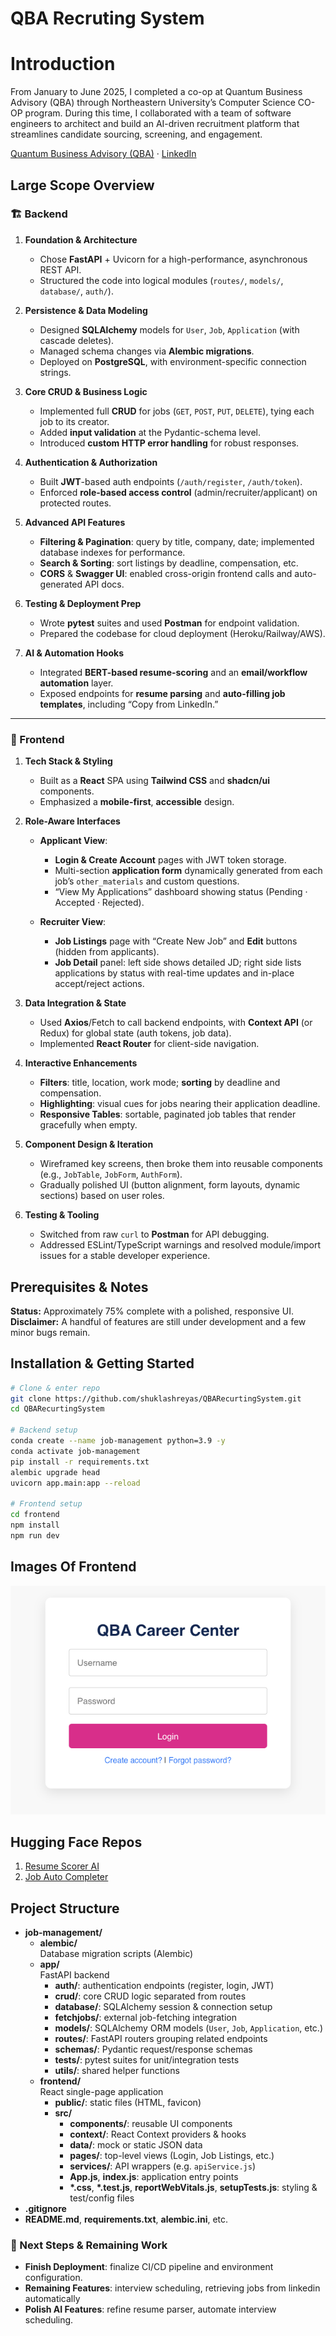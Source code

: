 # QBA Recruting System


# Introduction

From January to June 2025, I completed a co-op at Quantum Business Advisory (QBA) through Northeastern University’s Computer Science CO-OP program. During this time, I collaborated with a team of software engineers to architect and build an AI-driven recruitment platform that streamlines candidate sourcing, screening, and engagement.

[Quantum Business Advisory (QBA)](https://qbadvisory.us/) · [LinkedIn](https://www.linkedin.com/company/qbaworldwide/)


## Large Scope Overview

### 🏗️ Backend

1. **Foundation & Architecture**  
   - Chose **FastAPI** + Uvicorn for a high-performance, asynchronous REST API.  
   - Structured the code into logical modules (`routes/`, `models/`, `database/`, `auth/`).

2. **Persistence & Data Modeling**  
   - Designed **SQLAlchemy** models for `User`, `Job`, `Application` (with cascade deletes).  
   - Managed schema changes via **Alembic migrations**.  
   - Deployed on **PostgreSQL**, with environment-specific connection strings.

3. **Core CRUD & Business Logic**  
   - Implemented full **CRUD** for jobs (`GET`, `POST`, `PUT`, `DELETE`), tying each job to its creator.  
   - Added **input validation** at the Pydantic-schema level.  
   - Introduced **custom HTTP error handling** for robust responses.

4. **Authentication & Authorization**  
   - Built **JWT**-based auth endpoints (`/auth/register`, `/auth/token`).  
   - Enforced **role-based access control** (admin/recruiter/applicant) on protected routes.

5. **Advanced API Features**  
   - **Filtering & Pagination**: query by title, company, date; implemented database indexes for performance.  
   - **Search & Sorting**: sort listings by deadline, compensation, etc.  
   - **CORS** & **Swagger UI**: enabled cross-origin frontend calls and auto-generated API docs.

6. **Testing & Deployment Prep**  
   - Wrote **pytest** suites and used **Postman** for endpoint validation.  
   - Prepared the codebase for cloud deployment (Heroku/Railway/AWS).

7. **AI & Automation Hooks**  
   - Integrated **BERT-based resume-scoring** and an **email/workflow automation** layer.  
   - Exposed endpoints for **resume parsing** and **auto-filling job templates**, including “Copy from LinkedIn.”

---

### 🎨 Frontend

1. **Tech Stack & Styling**  
   - Built as a **React** SPA using **Tailwind CSS** and **shadcn/ui** components.  
   - Emphasized a **mobile-first**, **accessible** design.

2. **Role-Aware Interfaces**  
   - **Applicant View**:  
     - **Login & Create Account** pages with JWT token storage.  
     - Multi-section **application form** dynamically generated from each job’s `other_materials` and custom questions.  
     - “View My Applications” dashboard showing status (Pending · Accepted · Rejected).

   - **Recruiter View**:  
     - **Job Listings** page with “Create New Job” and **Edit** buttons (hidden from applicants).  
     - **Job Detail** panel: left side shows detailed JD; right side lists applications by status with real-time updates and in-place accept/reject actions.

3. **Data Integration & State**  
   - Used **Axios**/Fetch to call backend endpoints, with **Context API** (or Redux) for global state (auth tokens, job data).  
   - Implemented **React Router** for client-side navigation.

4. **Interactive Enhancements**  
   - **Filters**: title, location, work mode; **sorting** by deadline and compensation.  
   - **Highlighting**: visual cues for jobs nearing their application deadline.  
   - **Responsive Tables**: sortable, paginated job tables that render gracefully when empty.

5. **Component Design & Iteration**  
   - Wireframed key screens, then broke them into reusable components (e.g., `JobTable`, `JobForm`, `AuthForm`).  
   - Gradually polished UI (button alignment, form layouts, dynamic sections) based on user roles.

6. **Testing & Tooling**  
   - Switched from raw `curl` to **Postman** for API debugging.  
   - Addressed ESLint/TypeScript warnings and resolved module/import issues for a stable developer experience.


## Prerequisites & Notes

**Status:** Approximately 75% complete with a polished, responsive UI.  
**Disclaimer:** A handful of features are still under development and a few minor bugs remain.

## Installation & Getting Started

```bash
# Clone & enter repo
git clone https://github.com/shuklashreyas/QBARecurtingSystem.git
cd QBARecurtingSystem

# Backend setup
conda create --name job-management python=3.9 -y
conda activate job-management
pip install -r requirements.txt
alembic upgrade head
uvicorn app.main:app --reload

# Frontend setup
cd frontend
npm install
npm run dev
```

## Images Of Frontend
![Screenshot](./images/Login.png)

## Hugging Face Repos

1) [Resume Scorer AI](https://huggingface.co/shreyasshukla/resume-scorer/tree/main)
2) [Job Auto Completer](https://huggingface.co/shreyasshukla/job-label-model/tree/main)

## Project Structure

- **job-management/**  
  - **alembic/**  
    Database migration scripts (Alembic)  
  - **app/**  
    FastAPI backend  
    - **auth/**: authentication endpoints (register, login, JWT)  
    - **crud/**: core CRUD logic separated from routes  
    - **database/**: SQLAlchemy session & connection setup  
    - **fetchjobs/**: external job-fetching integration  
    - **models/**: SQLAlchemy ORM models (`User`, `Job`, `Application`, etc.)  
    - **routes/**: FastAPI routers grouping related endpoints  
    - **schemas/**: Pydantic request/response schemas  
    - **tests/**: pytest suites for unit/integration tests  
    - **utils/**: shared helper functions  
  - **frontend/**  
    React single-page application  
    - **public/**: static files (HTML, favicon)  
    - **src/**  
      - **components/**: reusable UI components  
      - **context/**: React Context providers & hooks  
      - **data/**: mock or static JSON data  
      - **pages/**: top-level views (Login, Job Listings, etc.)  
      - **services/**: API wrappers (e.g. `apiService.js`)  
      - **App.js**, **index.js**: application entry points  
      - **\*.css**, **\*.test.js**, **reportWebVitals.js**, **setupTests.js**: styling & test/config files  
- **.gitignore**  
- **README.md**, **requirements.txt**, **alembic.ini**, etc.  


### 🚀 Next Steps & Remaining Work

- **Finish Deployment**: finalize CI/CD pipeline and environment configuration.  
- **Remaining Features**: interview scheduling, retrieving jobs from linkedin automatically
- **Polish AI Features**: refine resume parser, automate interview scheduling.  
